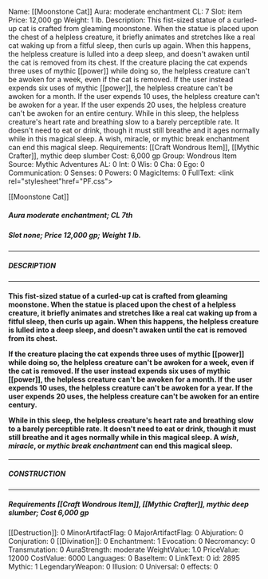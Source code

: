 Name: [[Moonstone Cat]]
Aura: moderate enchantment
CL: 7
Slot: item
Price: 12,000 gp
Weight: 1 lb.
Description: This fist-sized statue of a curled-up cat is crafted from gleaming moonstone. When the statue is placed upon the chest of a helpless creature, it briefly animates and stretches like a real cat waking up from a fitful sleep, then curls up again. When this happens, the helpless creature is lulled into a deep sleep, and doesn't awaken until the cat is removed from its chest. If the creature placing the cat expends three uses of mythic [[power]] while doing so, the helpless creature can't be awoken for a week, even if the cat is removed. If the user instead expends six uses of mythic [[power]], the helpless creature can't be awoken for a month. If the user expends 10 uses, the helpless creature can't be awoken for a year. If the user expends 20 uses, the helpless creature can't be awoken for an entire century. While in this sleep, the helpless creature's heart rate and breathing slow to a barely perceptible rate. It doesn't need to eat or drink, though it must still breathe and it ages normally while in this magical sleep. A wish, miracle, or mythic break enchantment can end this magical sleep.
Requirements: [[Craft Wondrous Item]], [[Mythic Crafter]], mythic deep slumber
Cost: 6,000 gp
Group: Wondrous Item
Source: Mythic Adventures
AL: 0
Int: 0
Wis: 0
Cha: 0
Ego: 0
Communication: 0
Senses: 0
Powers: 0
MagicItems: 0
FullText: <link rel="stylesheet"href="PF.css"><div class="heading"><p class="alignleft">[[Moonstone Cat]]</p><div style="clear: both;"></div></div><div><h5><b>Aura </b>moderate enchantment; <b>CL </b>7th</h5><h5><b>Slot </b>none; <b>Price </b>12,000 gp; <b>Weight </b>1 lb.</h5></div><hr/><div><h5><b>DESCRIPTION</b></h5></div><hr/><div><h4><p>This fist-sized statue of a curled-up cat is crafted from gleaming moonstone. When the statue is placed upon the chest of a helpless creature, it briefly animates and stretches like a real cat waking up from a fitful sleep, then curls up again. When this happens, the helpless creature is lulled into a deep sleep, and doesn't awaken until the cat is removed from its chest. </p><p>If the creature placing the cat expends three uses of mythic [[power]] while doing so, the helpless creature can't be awoken for a week, even if the cat is removed. If the user instead expends six uses of mythic [[power]], the helpless creature can't be awoken for a month. If the user expends 10 uses, the helpless creature can't be awoken for a year. If the user expends 20 uses, the helpless creature can't be awoken for an entire century. </p><p>While in this sleep, the helpless creature's heart rate and breathing slow to a barely perceptible rate. It doesn't need to eat or drink, though it must still breathe and it ages normally while in this magical sleep. A <i>wish</i>, <i>miracle</i>, or <i>mythic break enchantment</i> can end this magical sleep.</p></h4></div><hr/><div><h5><b>CONSTRUCTION</b></h5></div><hr/><div><h5><b>Requirements </b>[[Craft Wondrous Item]], [[Mythic Crafter]], <i>mythic deep slumber</i>; <b>Cost </b>6,000 gp</h5></div>
[[Destruction]]: 0
MinorArtifactFlag: 0
MajorArtifactFlag: 0
Abjuration: 0
Conjuration: 0
[[Divination]]: 0
Enchantment: 1
Evocation: 0
Necromancy: 0
Transmutation: 0
AuraStrength: moderate
WeightValue: 1.0
PriceValue: 12000
CostValue: 6000
Languages: 0
BaseItem: 0
LinkText: 0
id: 2895
Mythic: 1
LegendaryWeapon: 0
Illusion: 0
Universal: 0
effects: 0
